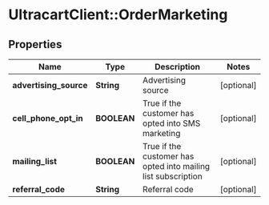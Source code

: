 # UltracartClient::OrderMarketing

## Properties
Name | Type | Description | Notes
------------ | ------------- | ------------- | -------------
**advertising_source** | **String** | Advertising source | [optional] 
**cell_phone_opt_in** | **BOOLEAN** | True if the customer has opted into SMS marketing | [optional] 
**mailing_list** | **BOOLEAN** | True if the customer has opted into mailing list subscription | [optional] 
**referral_code** | **String** | Referral code | [optional] 


